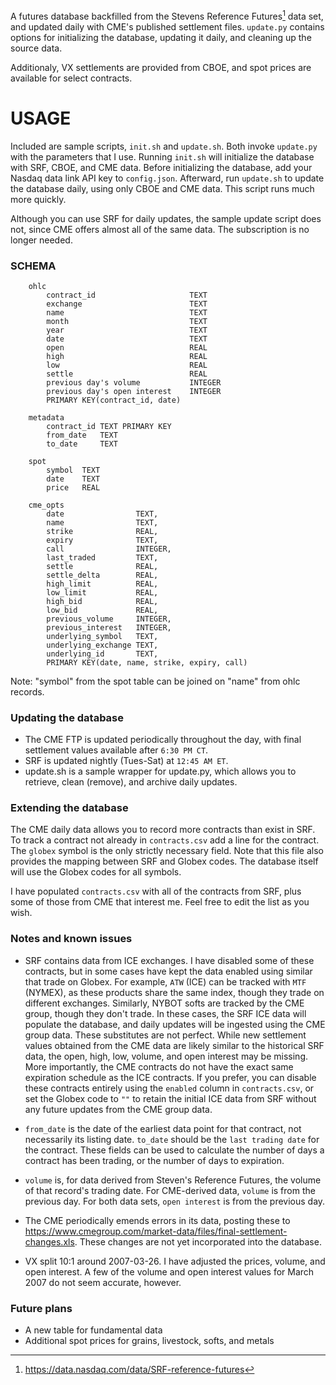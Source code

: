 A futures database backfilled from the Stevens Reference Futures[^1] data set, and updated daily with CME's published settlement files. `update.py` contains options for initializing the database, updating it daily, and cleaning up the source data.

Additionaly, VX settlements are provided from CBOE, and spot prices are available for select contracts.

# USAGE

Included are sample scripts, `init.sh` and `update.sh`. Both invoke `update.py` with the parameters that I use. Running `init.sh` will initialize the database with SRF, CBOE, and CME data. Before initializing the database, add your Nasdaq data link API key to `config.json`. Afterward, run `update.sh` to update the database daily, using only CBOE and CME data. This script runs much more quickly.

Although you can use SRF for daily updates, the sample update script does not, since CME offers almost all of the same data. The subscription is no longer needed.

### SCHEMA

```
    ohlc
        contract_id                     TEXT
        exchange                        TEXT
        name                            TEXT
        month                           TEXT
        year                            TEXT
        date                            TEXT
        open                            REAL
        high                            REAL
        low                             REAL
        settle                          REAL
        previous day's volume           INTEGER
        previous day's open interest    INTEGER
        PRIMARY KEY(contract_id, date)  

    metadata
        contract_id TEXT PRIMARY KEY
        from_date   TEXT
        to_date     TEXT

    spot
        symbol  TEXT
        date    TEXT
        price   REAL

    cme_opts
        date                TEXT,
        name                TEXT,
        strike              REAL,
        expiry              TEXT, 
        call                INTEGER,
        last_traded         TEXT,
        settle              REAL,
        settle_delta        REAL,
        high_limit          REAL,
        low_limit           REAL,
        high_bid            REAL,
        low_bid             REAL,
        previous_volume     INTEGER,
        previous_interest   INTEGER,
        underlying_symbol   TEXT,
        underlying_exchange TEXT,
        underlying_id       TEXT,
        PRIMARY KEY(date, name, strike, expiry, call)
```

Note: "symbol" from the spot table can be joined on "name" from ohlc records.

### Updating the database

- The CME FTP is updated periodically throughout the day, with final settlement values available after `6:30 PM CT`.
- SRF is updated nightly (Tues-Sat) at `12:45 AM ET`.
- update.sh is a sample wrapper for update.py, which allows you to retrieve, clean (remove), and archive daily updates.

### Extending the database

The CME daily data allows you to record more contracts than exist in SRF. To track a contract not already in `contracts.csv` add a line for the contract. The `globex` symbol is the only strictly necessary field. Note that this file also provides the mapping between SRF and Globex codes. The database itself will use the Globex codes for all symbols.

I have populated `contracts.csv` with all of the contracts from SRF, plus some of those from CME that interest me. Feel free to edit the list as you wish.

### Notes and known issues

- SRF contains data from ICE exchanges. I have disabled some of these contracts, but in some cases have kept the data enabled using similar that trade on Globex. For example, `ATW` (ICE) can be tracked with `MTF` (NYMEX), as these products share the same index, though they trade on different exchanges. Similarly, NYBOT softs are tracked by the CME group, though they don't trade. In these cases, the SRF ICE data will populate the database, and daily updates will be ingested using the CME group data. These substitutes are not perfect. While new settlement values obtained from the CME data are likely similar to the historical SRF data, the open, high, low, volume, and open interest may be missing. More importantly, the CME contracts do not have the exact same expiration schedule as the ICE contracts. If you prefer, you can disable these contracts entirely using the `enabled` column in `contracts.csv`, or set the Globex code to `""` to retain the initial ICE data from SRF without any future updates from the CME group data.

- `from_date` is the date of the earliest data point for that contract, not necessarily its listing date. `to_date` should be the `last trading date` for the contract. These fields can be used to calculate the number of days a contract has been trading, or the number of days to expiration.

- `volume` is, for data derived from Steven's Reference Futures, the volume of that record's trading date. For CME-derived data, `volume` is from the previous day. For both data sets, `open interest` is from the previous day.

- The CME periodically emends errors in its data, posting these to https://www.cmegroup.com/market-data/files/final-settlement-changes.xls. These changes are not yet incorporated into the database.

- VX split 10:1 around 2007-03-26. I have adjusted the prices, volume, and open interest. A few of the volume and open interest values for March 2007 do not seem accurate, however.

### Future plans

- A new table for fundamental data
- Additional spot prices for grains, livestock, softs, and metals

[^1]: https://data.nasdaq.com/data/SRF-reference-futures